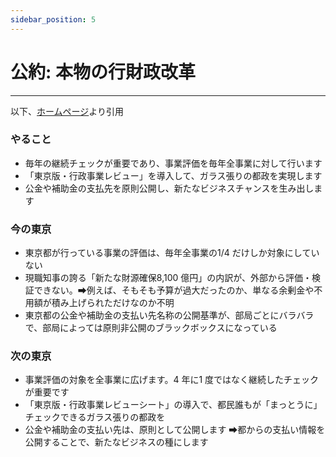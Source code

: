 ```yaml
---
sidebar_position: 5
---
```


# 公約: 本物の行財政改革
--------------------------

以下、[ホームページ](https://renho.jp/)より引用

### やること
- 毎年の継続チェックが重要であり、事業評価を毎年全事業に対して行います
- 「東京版・行政事業レビュー」を導入して、ガラス張りの都政を実現します
- 公金や補助金の支払先を原則公開し、新たなビジネスチャンスを生み出します

### 今の東京
- 東京都が行っている事業の評価は、毎年全事業の1/4 だけしか対象にしていない
- 現職知事の誇る「新たな財源確保8,100 億円」の内訳が、外部から評価・検証できない。➡例えば、そもそも予算が過大だったのか、単なる余剰金や不用額が積み上げられただけなのか不明
- 東京都の公金や補助金の支払い先名称の公開基準が、部局ごとにバラバラで、部局によっては原則非公開のブラックボックスになっている

### 次の東京
- 事業評価の対象を全事業に広げます。4 年に1 度ではなく継続したチェックが重要です
- 「東京版・行政事業レビューシート」の導入で、都民誰もが「まっとうに」チェックできるガラス張りの都政を
- 公金や補助金の支払い先は、原則として公開します ➡都からの支払い情報を公開することで、新たなビジネスの種にします
